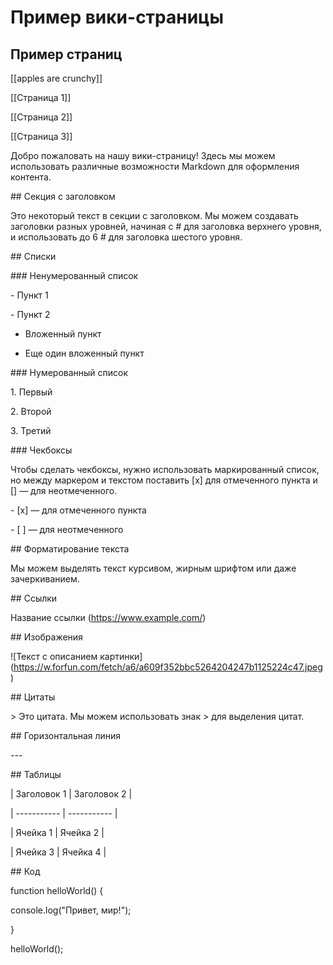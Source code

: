 # Пример вики-страницы

##  Пример страниц

[[apples are crunchy]]

[[Страница 1]]

[[Страница 2]]

[[Страница 3]]

Добро пожаловать на нашу вики-страницу! Здесь мы можем использовать различные возможности Markdown для оформления контента.

\## Секция с заголовком

Это некоторый текст в секции с заголовком. Мы можем создавать заголовки разных уровней, начиная с # для заголовка верхнего уровня, и использовать до 6 # для заголовка шестого уровня.

\## Списки

\### Ненумерованный список

\- Пункт 1

\- Пункт 2

- Вложенный пункт

- Еще один вложенный пункт

\### Нумерованный список

1\. Первый

2\. Второй

3\. Третий

\### Чекбоксы

Чтобы сделать чекбоксы, нужно использовать маркированный список, но между маркером и текстом поставить \[x\] для отмеченного пункта и \[\] — для неотмеченного.

\- \[x\] — для отмеченного пункта

\- \[ \] — для неотмеченного

\## Форматирование текста

Мы можем выделять текст курсивом, жирным шрифтом или даже зачеркиванием.

\## Ссылки

Название ссылки (<https://www.example.com/>)

\## Изображения

!\[Текст с описанием картинки\](<https://w.forfun.com/fetch/a6/a609f352bbc5264204247b1125224c47.jpeg>)

\## Цитаты

\> Это цитата. Мы можем использовать знак > для выделения цитат.

\## Горизонтальная линия

\---

\## Таблицы

| Заголовок 1 | Заголовок 2 |

| ----------- | ----------- |

| Ячейка 1    | Ячейка 2    |

| Ячейка 3    | Ячейка 4    |

\## Код

function helloWorld() {

console.log("Привет, мир!");

}

helloWorld();